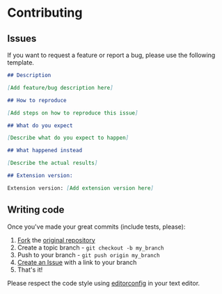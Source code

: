 # Contributing

## Issues

If you want to request a feature or report a bug, please use the following template.

```markdown
## Description

[Add feature/bug description here]

## How to reproduce

[Add steps on how to reproduce this issue]

## What do you expect

[Describe what do you expect to happen]

## What happened instead

[Describe the actual results]

## Extension version:

Extension version: [Add extension version here]
```

## Writing code

Once you've made your great commits (include tests, please):

1. [Fork](http://help.github.com/forking/) the [original repository](http://github.com/codigo5/newsletter-i18n)
2. Create a topic branch - `git checkout -b my_branch`
3. Push to your branch - `git push origin my_branch`
4. [Create an Issue](http://github.com/codigo5/newsletter-i18n/issues) with a link to your branch
5. That's it!

Please respect the code style using [editorconfig](http://editorconfig.org/) in your text editor.
